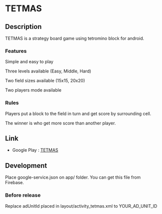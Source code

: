 # TETMAS

## Description
TETMAS is a strategy board game using tetromino block for android.

### Features
Simple and easy to play

Three levels available (Easy, Middle, Hard)

Two field sizes available (15x15, 20x20)

Two players mode available

### Rules
Players put a block to the field in turn and get score by surrounding cell.

The winner is who get more score than another player.

## Link
* Google Play : [TETMAS](https://play.google.com/store/apps/details?id=com.yucatio.tetmas)

## Development
Place google-service.json on app/ folder. You can get this file from Firebase.

### Before release
Replace adUnitId placed in layout/activity_tetmas.xml to YOUR_AD_UNIT_ID
